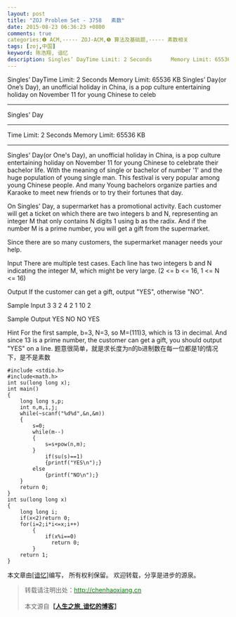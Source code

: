 ```yaml
---
layout: post
title: "ZOJ Problem Set - 3758   素数"
date: 2015-08-23 06:36:23 +0800
comments: true
categories:❶ ACM,----- ZOJ-ACM,❺ 算法及基础题,----- 素数相关
tags: [zoj,中国]
keyword: 陈浩翔, 谙忆
description: Singles’ DayTime Limit: 2 Seconds      Memory Limit: 65536 KB Singles’ Day(or One’s Day), an unofficial holiday in China, is a pop culture entertaining holiday on November 11 for young Chinese to celeb 
---
```



Singles’ DayTime Limit: 2 Seconds      Memory Limit: 65536 KB Singles’ Day(or One’s Day), an unofficial holiday in China, is a pop culture entertaining holiday on November 11 for young Chinese to celeb
<!-- more -->
----------

Singles' Day

--------------------------------------------------------------------------------

Time Limit: 2 Seconds      Memory Limit: 65536 KB 

--------------------------------------------------------------------------------

Singles' Day(or One's Day), an unofficial holiday in China, is a pop culture entertaining holiday on November 11 for young Chinese to celebrate their bachelor life. With the meaning of single or bachelor of number '1' and the huge population of young single man. This festival is very popular among young Chinese people. And many Young bachelors organize parties and Karaoke to meet new friends or to try their fortunes that day. 

On Singles' Day, a supermarket has a promotional activity. Each customer will get a ticket on which there are two integers b and N, representing an integer M that only contains N digits 1 using b as the radix. And if the number M is a prime number, you will get a gift from the supermarket. 

Since there are so many customers, the supermarket manager needs your help. 

Input
There are multiple test cases. Each line has two integers b and N indicating the integer M, which might be very large. (2 <= b <= 16, 1 <= N <= 16) 

Output
If the customer can get a gift, output "YES", otherwise "NO". 

Sample Input
3 3
2 4
2 1
10 2

Sample Output
YES
NO
NO
YES

Hint
For the first sample, b=3, N=3, so M=(111)3, which is 13 in decimal. And since 13 is a prime number, the customer can get a gift, you should output "YES" on a line. 
题意很简单，就是求长度为n的b进制数在每一位都是1的情况下，是不是素数

```
#include <stdio.h>
#include<math.h>
int su(long long x);
int main()
{
    long long s,p;
    int n,m,i,j;
    while(~scanf("%d%d",&n,&m))
    {
        s=0;
        while(m--)
        {
            s=s+pow(n,m);
        }
            if(su(s)==1)
            {printf("YES\n");}
        else
            {printf("NO\n");}
    }
    return 0;
}
int su(long long x)
{
    long long i;
    if(x<2)return 0;
    for(i=2;i*i<=x;i++)
        {
            if(x%i==0)
              return 0;
        }
    return 1;
}

```


本文章由<a href="http://chenhaoxiang.cn/">[谙忆]</a>编写， 所有权利保留。 
欢迎转载，分享是进步的源泉。
<blockquote cite='陈浩翔'>
<p background-color='#D3D3D3'>转载请注明出处：<a href='http://chenhaoxiang.cn'><font color="green">http://chenhaoxiang.cn</font></a><br><br>
本文源自<strong>【<a href='http://chenhaoxiang.cn' target='_blank'>人生之旅_谙忆的博客</a>】</strong></p>
</blockquote>
